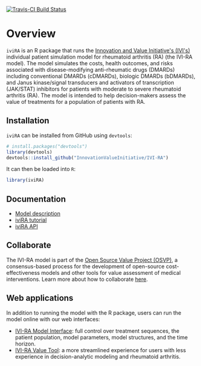 [![Travis-CI Build Status](https://travis-ci.org/InnovationValueInitiative/IVI-RA.svg?branch=master)](https://travis-ci.org/InnovationValueInitiative/IVI-RA)

# Overview
`iviRA` is an R package that runs the [Innovation and Value Initiative's (IVI's)](http://www.thevalueinitiative.org/) individual patient simulation model for rheumatoid arthritis (RA) (the IVI-RA model). The model simulates the costs, health outcomes, and risks associated with disease-modifying anti-rheumatic drugs (DMARDs) including conventional DMARDs (cDMARDs), biologic DMARDs (bDMARDs), and Janus kinase/signal transducers and activators of transcription (JAK/STAT) inhibitors for patients with moderate to severe rheumatoid arthritis (RA). The model is intended to help decision-makers assess the value of treatments for a population of patients with RA. 

## Installation
`iviRA` can be installed from GitHub using `devtools`:

```r
# install.packages("devtools")
library(devtools)
devtools::install_github("InnovationValueInitiative/IVI-RA")
```

It can then be loaded into `R`:

```r
library(iviRA)
```

## Documentation
* [Model description](model-description/model-description.pdf)
* [iviRA tutorial](articles/00-intro.html)
* [iviRA API](reference/index.html)


## Collaborate
The IVI-RA model is part of the [Open Source Value Project (OSVP)](http://www.thevalueinitiative.org/open-source-value-project/), a consensus-based process for the development of open-source cost-effectiveness models and other tools for value assessment of medical interventions. Learn more about how to collaborate [here](articles/how-to-contribute.html).

## Web applications
In addition to running the model with the R package, users can run the model online with our web interfaces:

* [IVI-RA Model Interface](https://innovationandvalueinitiative.shinyapps.io/ivi-ra-expert/): full control over treatment sequences, the patient population, model parameters, model structures, and the time horizon.
* [IVI-RA Value Tool](https://innovationandvalueinitiative.shinyapps.io/ivi-ra): a more streamlined experience for users with less experience in decision-analytic modeling and rheumatoid arthritis.
